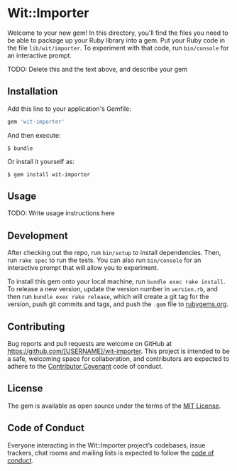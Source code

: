 # Wit::Importer

Welcome to your new gem! In this directory, you'll find the files you need to be able to package up your Ruby library into a gem. Put your Ruby code in the file `lib/wit/importer`. To experiment with that code, run `bin/console` for an interactive prompt.

TODO: Delete this and the text above, and describe your gem

## Installation

Add this line to your application's Gemfile:

```ruby
gem 'wit-importer'
```

And then execute:

    $ bundle

Or install it yourself as:

    $ gem install wit-importer

## Usage

TODO: Write usage instructions here

## Development

After checking out the repo, run `bin/setup` to install dependencies. Then, run `rake spec` to run the tests. You can also run `bin/console` for an interactive prompt that will allow you to experiment.

To install this gem onto your local machine, run `bundle exec rake install`. To release a new version, update the version number in `version.rb`, and then run `bundle exec rake release`, which will create a git tag for the version, push git commits and tags, and push the `.gem` file to [rubygems.org](https://rubygems.org).

## Contributing

Bug reports and pull requests are welcome on GitHub at https://github.com/[USERNAME]/wit-importer. This project is intended to be a safe, welcoming space for collaboration, and contributors are expected to adhere to the [Contributor Covenant](http://contributor-covenant.org) code of conduct.

## License

The gem is available as open source under the terms of the [MIT License](http://opensource.org/licenses/MIT).

## Code of Conduct

Everyone interacting in the Wit::Importer project’s codebases, issue trackers, chat rooms and mailing lists is expected to follow the [code of conduct](https://github.com/[USERNAME]/wit-importer/blob/master/CODE_OF_CONDUCT.md).
